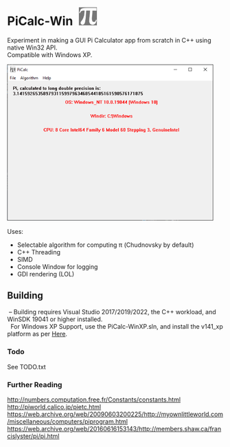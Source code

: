 # PiCalc-Win &nbsp;<img src="https://github.com/Alex313031/PiCalc-Win/blob/main/res/64.png" width="42">

Experiment in making a GUI Pi Calculator app from scratch in C++ using native Win32 API.  
Compatible with Windows XP.

<img src="https://github.com/Alex313031/PiCalc-Win/blob/main/screenshot.png" width="480">

Uses:  
  - Selectable algorithm for computing π (Chudnovsky by default)  
  - C++ Threading  
  - SIMD  
  - Console Window for logging  
  - GDI rendering (LOL)  

## Building

 &nbsp;&ndash; Building requires Visual Studio 2017/2019/2022, the C++ workload, and WinSDK 19041 or higher installed.  
 &nbsp; For Windows XP Support, use the PiCalc-WinXP.sln, and install the v141_xp platform as per [Here](https://learn.microsoft.com/en-us/cpp/build/configuring-programs-for-windows-xp).

### Todo

See TODO.txt

### Further Reading

  http://numbers.computation.free.fr/Constants/constants.html  
  http://piworld.calico.jp/pietc.html  
  https://web.archive.org/web/20090603200225/http://myownlittleworld.com/miscellaneous/computers/piprogram.html  
  https://web.archive.org/web/20160616153143/http://members.shaw.ca/francislyster/pi/pi.html
